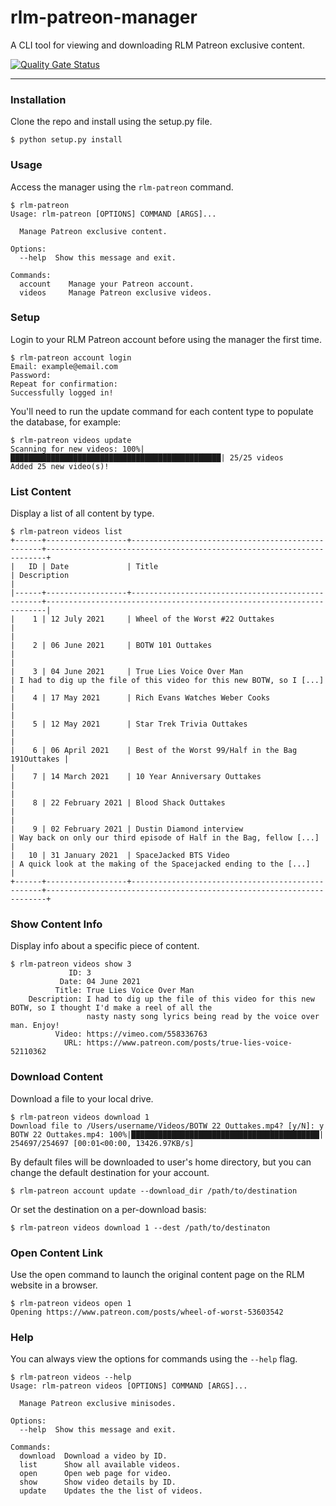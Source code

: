 # rlm-patreon-manager

A CLI tool for viewing and downloading RLM Patreon exclusive content.

[![Quality Gate Status](https://sonarcloud.io/api/project_badges/measure?project=ErinMorelli_rlm-patreon-manager&metric=alert_status)](https://sonarcloud.io/dashboard?id=ErinMorelli_rlm-patreon-manager)

---
### Installation

Clone the repo and install using the setup.py file.

```
$ python setup.py install
```

### Usage

Access the manager using the `rlm-patreon` command.

```
$ rlm-patreon
Usage: rlm-patreon [OPTIONS] COMMAND [ARGS]...

  Manage Patreon exclusive content.

Options:
  --help  Show this message and exit.

Commands:
  account    Manage your Patreon account.
  videos     Manage Patreon exclusive videos.
```


### Setup

Login to your RLM Patreon account before using the manager the first time.

```
$ rlm-patreon account login
Email: example@email.com
Password:
Repeat for confirmation:
Successfully logged in!
```

You'll need to run the update command for each content type to populate the database, for example:

```
$ rlm-patreon videos update
Scanning for new videos: 100%|███████████████████████████████████████████████| 25/25 videos
Added 25 new video(s)!
```

### List Content

Display a list of all content by type.

```
$ rlm-patreon videos list
+------+------------------+--------------------------------------------------+----------------------------------------------------------------------+
|   ID | Date             | Title                                            | Description                                                          |
|------+------------------+--------------------------------------------------+----------------------------------------------------------------------|
|    1 | 12 July 2021     | Wheel of the Worst #22 Outtakes                  |                                                                      |
|    2 | 06 June 2021     | BOTW 101 Outtakes                                |                                                                      |
|    3 | 04 June 2021     | True Lies Voice Over Man                         | I had to dig up the file of this video for this new BOTW, so I [...] |
|    4 | 17 May 2021      | Rich Evans Watches Weber Cooks                   |                                                                      |
|    5 | 12 May 2021      | Star Trek Trivia Outtakes                        |                                                                      |
|    6 | 06 April 2021    | Best of the Worst 99/Half in the Bag 191Outtakes |                                                                      |
|    7 | 14 March 2021    | 10 Year Anniversary Outtakes                     |                                                                      |
|    8 | 22 February 2021 | Blood Shack Outtakes                             |                                                                      |
|    9 | 02 February 2021 | Dustin Diamond interview                         | Way back on only our third episode of Half in the Bag, fellow [...]  |
|   10 | 31 January 2021  | SpaceJacked BTS Video                            | A quick look at the making of the Spacejacked ending to the [...]    |
+------+------------------+--------------------------------------------------+----------------------------------------------------------------------+
```

### Show Content Info

Display info about a specific piece of content.

```
$ rlm-patreon videos show 3
             ID: 3
           Date: 04 June 2021
          Title: True Lies Voice Over Man
    Description: I had to dig up the file of this video for this new BOTW, so I thought I'd make a reel of all the
                 nasty nasty song lyrics being read by the voice over man. Enjoy!
          Video: https://vimeo.com/558336763
            URL: https://www.patreon.com/posts/true-lies-voice-52110362
```

### Download Content

Download a file to your local drive.

```
$ rlm-patreon videos download 1
Download file to /Users/username/Videos/BOTW 22 Outtakes.mp4? [y/N]: y
BOTW 22 Outtakes.mp4: 100%|██████████████████████████████████████████| 254697/254697 [00:01<00:00, 13426.97KB/s]
```

By default files will be downloaded to user's home directory, but you can change the default destination for your account.

```
$ rlm-patreon account update --download_dir /path/to/destination
```

Or set the destination on a per-download basis:

```
$ rlm-patreon videos download 1 --dest /path/to/destinaton
```

### Open Content Link

Use the open command to launch the original content page on the RLM website in a browser.

```
$ rlm-patreon videos open 1
Opening https://www.patreon.com/posts/wheel-of-worst-53603542
```

### Help

You can always view the options for commands using the `--help` flag.

```
$ rlm-patreon videos --help
Usage: rlm-patreon videos [OPTIONS] COMMAND [ARGS]...

  Manage Patreon exclusive minisodes.

Options:
  --help  Show this message and exit.

Commands:
  download  Download a video by ID.
  list      Show all available videos.
  open      Open web page for video.
  show      Show video details by ID.
  update    Updates the the list of videos.
```
